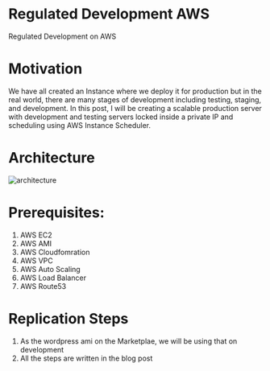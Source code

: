 # Regulated Development AWS
Regulated Development on AWS

# Motivation
We have all created an Instance where we deploy it for production but in the real world, there are many stages of development including testing, staging, and development. In this post, I will be creating a scalable production server with development and testing servers locked inside a private IP and scheduling using AWS Instance Scheduler.

# Architecture
![architecture](https://user-images.githubusercontent.com/13358738/123626496-a4cf2200-d830-11eb-8eee-8cb9bb60911c.png)

# Prerequisites:
1. AWS EC2
2. AWS AMI
3. AWS Cloudfomration
4. AWS VPC
5. AWS Auto Scaling
6. AWS Load Balancer
7. AWS Route53

# Replication Steps
1. As the wordpress ami on the Marketplae, we will be using that on development
2. All the steps are written in the blog post
